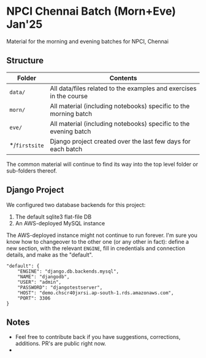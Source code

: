 # NPCI Chennai Batch (Morn+Eve) Jan'25

Material for the morning and evening batches for NPCI, Chennai


## Structure

| Folder | Contents |
|--------|----------|
| `data/` | All data/files related to the examples and exercises in the course |
| `morn/` | All material (including notebooks) specific to the morning batch |
| `eve/`  | All material (including notebooks) specific to the evening batch |
| */`firstsite` | Django project created over the last few days for each batch |

The common material will continue to find its way into the top level folder
or sub-folders thereof.

## Django Project

We configured two database backends for this project:
1. The default sqlite3 flat-file DB
2. An AWS-deployed MySQL instance

The AWS-deployed instance might not continue to run forever. I'm sure you know how to changeover to the other one (or any other in fact): define a new section, with the relevant `ENGINE`, fill in credentials and connection details, and make as the "default".


    "default": {
        "ENGINE": "django.db.backends.mysql",
        "NAME": "djangodb",
        "USER": "admin",
        "PASSWORD": "djangotestserver",
        "HOST": "demo.chscr40jxrsi.ap-south-1.rds.amazonaws.com",
        "PORT": 3306
    }


## Notes
- Feel free to contribute back if you have suggestions, corrections, additions. PR's are public right now.
-
